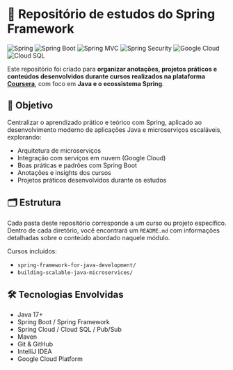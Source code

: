 # 🌱 Repositório de estudos do Spring Framework


![Spring](https://img.shields.io/badge/Spring-Framework-6DB33F?logo=spring&logoColor=white&style=for-the-badge)
![Spring Boot](https://img.shields.io/badge/Spring_Boot-6DB33F?logo=springboot&logoColor=white&style=for-the-badge)
![Spring MVC](https://img.shields.io/badge/Spring_MVC-6DB33F?logo=spring&logoColor=white&style=for-the-badge)
![Spring Security](https://img.shields.io/badge/Spring_Security-4CAF50?logo=springsecurity&logoColor=white&style=for-the-badge)
![Google Cloud](https://img.shields.io/badge/Google_Cloud-Platform-4285F4?logo=googlecloud&logoColor=white&style=for-the-badge)
![Cloud SQL](https://img.shields.io/badge/Cloud_SQL-MySQL-informational?logo=googlecloud&logoColor=white&style=for-the-badge)


Este repositório foi criado para **organizar anotações, projetos práticos e conteúdos desenvolvidos durante cursos realizados na plataforma [Coursera](https://www.coursera.org/)**, com foco em **Java e o ecossistema Spring**.


## 📌 Objetivo

Centralizar o aprendizado prático e teórico com Spring, aplicado ao desenvolvimento moderno de aplicações Java e microserviços escaláveis, explorando:

- Arquitetura de microserviços
- Integração com serviços em nuvem (Google Cloud)
- Boas práticas e padrões com Spring Boot
- Anotações e insights dos cursos
- Projetos práticos desenvolvidos durante os estudos


## 🗂️ Estrutura

Cada pasta deste repositório corresponde a um curso ou projeto específico. Dentro de cada diretório, você encontrará um `README.md` com informações detalhadas sobre o conteúdo abordado naquele módulo.

Cursos incluídos:
- `spring-framework-for-java-development/`
- `building-scalable-java-microservices/`


## 🛠️ Tecnologias Envolvidas

- Java 17+  
- Spring Boot / Spring Framework  
- Spring Cloud / Cloud SQL / Pub/Sub  
- Maven  
- Git & GitHub  
- IntelliJ IDEA  
- Google Cloud Platform

